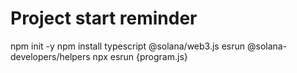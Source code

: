 # Project start reminder
npm init -y
npm install typescript @solana/web3.js esrun @solana-developers/helpers
npx esrun {program.js}